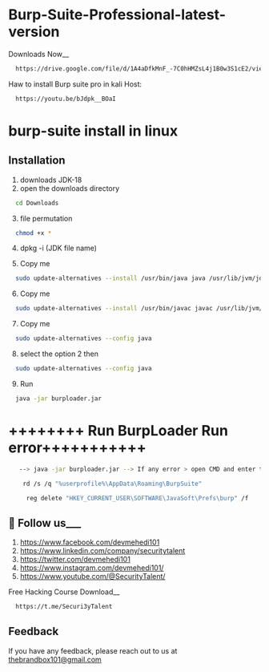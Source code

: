 
# Burp-Suite-Professional-latest-version




Downloads Now__ 
```bash
  https://drive.google.com/file/d/1A4aDfkMnF_-7C0hHMZsL4j1B0w3S1cE2/view?usp=sharing 
```

Haw to install Burp suite pro in kali Host: 
```bash
  https://youtu.be/bJdpk__BOaI
```
# burp-suite install in linux
## Installation

1. downloads JDK-18
2. open the downloads directory

```bash
  cd Downloads
```

3. file permutation

```bash
  chmod +x *
```
4. dpkg -i (JDK file name)

5. Copy me
```bash
  sudo update-alternatives --install /usr/bin/java java /usr/lib/jvm/jdk-17/bin/java 1
```
6. Copy me
```bash
  sudo update-alternatives --install /usr/bin/javac javac /usr/lib/jvm/jdk-17/bin/javac 1
``` 

7. Copy me
```bash
  sudo update-alternatives --config java
``` 
8. select the option 2 then
```bash
  sudo update-alternatives --config java
``` 
9. Run
```bash
  java -jar burploader.jar
``` 

# ++++++++ Run BurpLoader Run error+++++++++++


```bash
   --> java -jar burploader.jar --> If any error > open CMD and enter this 
``` 
```bash
    rd /s /q "%userprofile%\AppData\Roaming\BurpSuite" 
``` 
```bash
     reg delete "HKEY_CURRENT_USER\SOFTWARE\JavaSoft\Prefs\burp" /f  
``` 

## 🚀 Follow us___
1. https://www.facebook.com/devmehedi101
2. https://www.linkedin.com/company/securitytalent   
3. https://twitter.com/devmehedi101
4. https://www.instagram.com/devmehedi101/
5. https://www.youtube.com/@SecurityTalent/ 



Free Hacking Course Download__
```bash
  https://t.me/Securi3yTalent
```


## Feedback

If you have any feedback, please reach out to us at thebrandbox101@gmail.com

